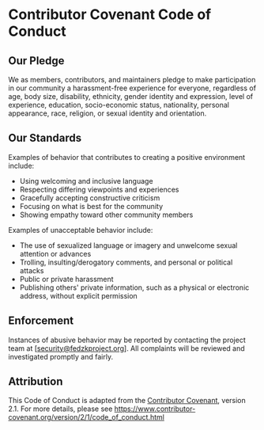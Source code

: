 # Contributor Covenant Code of Conduct

## Our Pledge

We as members, contributors, and maintainers pledge to make participation in our community a harassment-free experience for everyone, regardless of age, body size, disability, ethnicity, gender identity and expression, level of experience, education, socio-economic status, nationality, personal appearance, race, religion, or sexual identity and orientation.

## Our Standards

Examples of behavior that contributes to creating a positive environment include:
- Using welcoming and inclusive language
- Respecting differing viewpoints and experiences
- Gracefully accepting constructive criticism
- Focusing on what is best for the community
- Showing empathy toward other community members

Examples of unacceptable behavior include:
- The use of sexualized language or imagery and unwelcome sexual attention or advances
- Trolling, insulting/derogatory comments, and personal or political attacks
- Public or private harassment
- Publishing others' private information, such as a physical or electronic address, without explicit permission

## Enforcement

Instances of abusive behavior may be reported by contacting the project team at [security@fedzkproject.org]. All complaints will be reviewed and investigated promptly and fairly.

## Attribution

This Code of Conduct is adapted from the [Contributor Covenant](https://www.contributor-covenant.org), version 2.1. For more details, please see https://www.contributor-covenant.org/version/2/1/code_of_conduct.html 